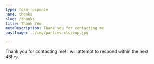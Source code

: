 ```yaml
---
type: form-response
name: thanks
slug: /thanks
title: Thank You
metaDescription: Thank you for contacting me
postImage: ../img/panties-closeup.jpg

---
```

Thank you for contacting me! I will attempt to respond within the next 48hrs.
